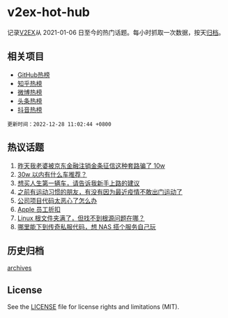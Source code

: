 # v2ex-hot-hub

 记录[V2EX](https://www.v2ex.com/)从 2021-01-06 日至今的热门话题。每小时抓取一次数据，按天[归档](archives)。
 
 ## 相关项目

- [GitHub热榜](https://github.com/lonnyzhang423/github-hot-hub)
- [知乎热榜](https://github.com/lonnyzhang423/zhihu-hot-hub)
- [微博热榜](https://github.com/lonnyzhang423/weibo-hot-hub)
- [头条热榜](https://github.com/lonnyzhang423/toutiao-hot-hub)
- [抖音热榜](https://github.com/lonnyzhang423/douyin-hot-hub)


 `更新时间：2022-12-28 11:02:44 +0800`

## 热议话题

1. [昨天我老婆被京东金融注销金条征信这种套路骗了 10w](https://www.v2ex.com/t/904940)
1. [30w 以内有什么车推荐？](https://www.v2ex.com/t/904933)
1. [想买人生第一辆车，请告诉我新手上路的建议](https://www.v2ex.com/t/904922)
1. [之前有运动习惯的朋友，有没有因为最近疫情不敢出门运动了](https://www.v2ex.com/t/904938)
1. [公司项目代码太恶心了怎么办](https://www.v2ex.com/t/904967)
1. [Apple 员工折扣](https://www.v2ex.com/t/904898)
1. [Linux 根文件夹满了，但找不到根源问题在哪？](https://www.v2ex.com/t/904908)
1. [哪里能下到传奇私服代码，想 NAS 搭个服务自己玩](https://www.v2ex.com/t/904971)

## 历史归档

[archives](archives)

## License

See the [LICENSE](LICENSE) file for license rights and limitations (MIT).
